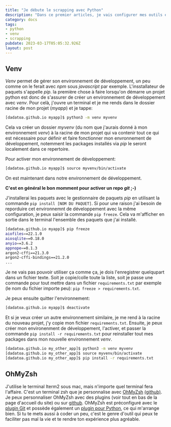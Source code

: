 ```yaml
---
title: "Je débute le scrapping avec Python"
description: "Dans ce premier articles, je vais configurer mes outils et mon environnement de développement Python 3."
category: docs
tags:
- python
- venv
- scrapping
pubdate: 2023-03-17T05:05:32.926Z
layout: post
---
```


## Venv

*Venv* permet de gérer son environnement de développement, un peu comme on le ferait avec *npm* sous *javascript* par exemple. L'insstallateur de paquets s'appelle *pip*. la première chose à faire lorsqu'on démarre un projet python est donc de s'assurer de créer un environnement de développement avec *venv*. Pour celà, j'ouvre un terminal et je me rends dans le dossier racine de mon projet (*myapp*) et je tappe:

```bash
[dadatoa.github.io myapp]$ python3 -m venv myvenv
```
Cela va créer un dossier *myvenv* (du nom que j'aurais donné à mon environnement *venv*) à la racine de mon projet qui va contenir tout ce qui est nécessaire pour définir et faire fonctionner mon envronnement de développement, notemment les packages installés via *pip* le seront localement dans ce repertoire.

Pour activer mon environnement de développement:

```bash
[dadatoa.github.io myapp]$ source myvenv/bin/activate
```
On est maintenant dans notre environnement de développement. 

**C'est en général le bon momment pour activer un repo *git* ;-)**

J'installerai les paquets avec le gestionnaire de paquets *pip* en utilisant la commande `pip install [NOM DU PAQUET]`. Si pour une raison j'ai besoin de reporduire cet environnemnt de développement avec la même configuration, je peux saisir la commande `pip freeze`. Cela va m'afficher en sortie dans le terminal l'ensemble des paquets que j'ai installé.

```bash
[dadatoa.github.io myapp]$ pip freeze
aiofiles==22.1.0
aiosqlite==0.18.0
anyio==3.6.2
appnope==0.1.3
argon2-cffi==21.3.0
argon2-cffi-bindings==21.2.0
...

```
Je ne vais pas pouvoir utiliser ça comme ça, je dois l'enregistrer quelqupart dans un fichier texte. Soit je copie/colle toute la liste, soit je passe une commande pour tout mettre dans un fichier `requirements.txt` par exemple (le nom du fichier importe peu): `pip freeze > requirements.txt`.

Je peux ensuite quitter l'environnement:

```bash
[dadatoa.github.io myapp]$ deactivate
```
Et si je veux créer un autre environnement similaire, je me rend à la racine du nouveau projet, j'y copie mon fichier `requirements.txt`. Ensuite, je peux créer mon environenment de développement, l'activer, et passer la commande `pip install -r requirements.txt` pour reinstaller tout mes packages dans mon nouvelle environnement *venv*.

```bash
[dadatoa.github.io my_other_app]$ python3 -m venv myvenv
[dadatoa.github.io my_other_app]$ source myvenv/bin/activate
[dadatoa.github.io my_other_app]$ pip install -r requirements.txt 
```


## OhMyZsh

J'utilise le terminal Iterm2 sous mac, mais n'importe quel terminal fera l'affaire. C'est un terminal zsh que je personnalise avec [OhMyZsh](https://ohmyz.sh/) [(github)](https://github.com/ohmyzsh/ohmyzsh). Je peux personnaliser OhMyZsh avec des plugins (voir tout en bas de la page d'accueil du site) ou sur [github](https://github.com/ohmyzsh/ohmyzsh/tree/master/plugins). OhMyZsh est préconfiguré avec le [plugin Git](https://github.com/ohmyzsh/ohmyzsh/tree/master/plugins/git) et possède également un [plugin pour Python](https://github.com/ohmyzsh/ohmyzsh/tree/master/plugins/python), ce qui m'arrange bien. Si tu te mets aussi à coder un peu, c'est le genre d'outil qui peux te faciliter pas mal la vie et te rendre ton expérience plus agréable.